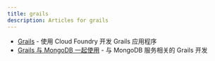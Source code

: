 ```yaml
---
title: grails
description: Articles for grails
---
```


* [Grails](/frameworks/java/spring/grails.html) - 使用 Cloud Foundry 开发 Grails 应用程序
* [Grails 与 MongoDB 一起使用](/services/mongodb/grails-mongodb.html) - 与 MongoDB 服务相关的 Grails 开发

